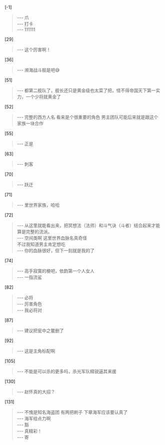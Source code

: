 
[-1] 
>--- 爪<br>
>--- 打卡<br>
>--- 111111<br>

[29] 
>--- 这个厉害啊！<br>

[36] 
>--- 濒海战斗舰是吧😅<br>

[51] 
>--- 都第二舰队了，舰长还只是黄金级也太菜了把，怪不得帝国天下第一实力，一个少将就黄金了<br>

[52] 
>--- 完整的西方人名
看来是个很重要的角色
男主团队可能后来就是跟这个家族一块合作<br>

[55] 
>--- 正是<br>

[63] 
>--- 刺客<br>

[70] 
>--- 跃迁<br>

[71] 
>--- 里世界家族，哈哈<br>

[72] 
>--- 从这里就能看出来，把冥想法（法师）和斗气诀（斗者）结合起来才能算是完整的流派。<br>
>--- 空间类啊
这里世界血脉名真奇怪   
不过我知道男主肯定想吃<br>
>--- 你的血脉很好，但下一刻就是我的了<br>

[74] 
>--- 高手寂寞的梗吧，依韵第一个人女人<br>
>--- 一指流鲨<br>

[82] 
>--- 必将<br>
>--- 厉害角色<br>
>--- 我必将对<br>

[87] 
>--- 建议把瓮中之鳖删了<br>

[92] 
>--- 这是主角标配啊<br>

[105] 
>--- 不能是可以杀的更多吗，杀光军队精锐逼其来援<br>

[130] 
>--- 赵怀真的大招？<br>

[131] 
>--- 不愧是知名海盗团
有两把刷子
下章海军应该要认真了<br>
>--- 海军给点力啊<br>
>--- 豁<br>
>--- 真精彩！<br>
>--- 寄<br>
